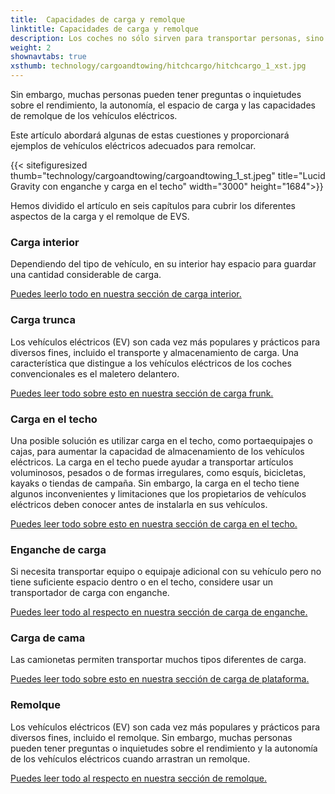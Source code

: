 ```yaml
---
title:  Capacidades de carga y remolque
linktitle: Capacidades de carga y remolque
description: Los coches no sólo sirven para transportar personas, sino también para transportar diversos tipos de carga, como comestibles, equipaje, mascotas o equipamiento deportivo.
weight: 2
shownavtabs: true
xsthumb: technology/cargoandtowing/hitchcargo/hitchcargo_1_xst.jpg
---
```

<!-- markdownlint-disable MD033 -->

Sin embargo, muchas personas pueden tener preguntas o inquietudes sobre el rendimiento, la autonomía, el espacio de carga y las capacidades de remolque de los vehículos eléctricos.

Este artículo abordará algunas de estas cuestiones y proporcionará ejemplos de vehículos eléctricos adecuados para remolcar.

{{< sitefiguresized thumb="technology/cargoandtowing/cargoandtowing_1_st.jpeg" title="Lucid Gravity con enganche y carga en el techo" width="3000" height="1684">}}

Hemos dividido el artículo en seis capítulos para cubrir los diferentes aspectos de la carga y el remolque de EVS.

### Carga interior

Dependiendo del tipo de vehículo, en su interior hay espacio para guardar una cantidad considerable de carga.

[Puedes leerlo todo en nuestra sección de carga interior.](interiorcargo/)

### Carga trunca

Los vehículos eléctricos (EV) son cada vez más populares y prácticos para diversos fines, incluido el transporte y almacenamiento de carga. Una característica que distingue a los vehículos eléctricos de los coches convencionales es el maletero delantero.

[Puedes leer todo sobre esto en nuestra sección de carga frunk.](frunkcargo/)

### Carga en el techo

Una posible solución es utilizar carga en el techo, como portaequipajes o cajas, para aumentar la capacidad de almacenamiento de los vehículos eléctricos. La carga en el techo puede ayudar a transportar artículos voluminosos, pesados o de formas irregulares, como esquís, bicicletas, kayaks o tiendas de campaña. Sin embargo, la carga en el techo tiene algunos inconvenientes y limitaciones que los propietarios de vehículos eléctricos deben conocer antes de instalarla en sus vehículos.

[Puedes leer todo sobre esto en nuestra sección de carga en el techo.](roofcargo/)

### Enganche de carga

Si necesita transportar equipo o equipaje adicional con su vehículo pero no tiene suficiente espacio dentro o en el techo, considere usar un transportador de carga con enganche.

[Puedes leer todo al respecto en nuestra sección de carga de enganche.](hitchcargo/)

### Carga de cama

Las camionetas permiten transportar muchos tipos diferentes de carga.

[Puedes leer todo sobre esto en nuestra sección de carga de plataforma.](bedcargo/)

### Remolque

Los vehículos eléctricos (EV) son cada vez más populares y prácticos para diversos fines, incluido el remolque. Sin embargo, muchas personas pueden tener preguntas o inquietudes sobre el rendimiento y la autonomía de los vehículos eléctricos cuando arrastran un remolque.

[Puedes leer todo al respecto en nuestra sección de remolque.](remolque/)
